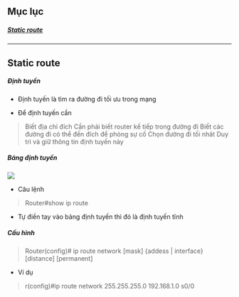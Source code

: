 ## Mục lục

##### [Static route](#1)



-----------

<a name = "1"></a>
## Static route

##### Định tuyến

* Định tuyến là tìm ra đường đi tối ưu trong mạng

* Để định tuyến cần

> Biết địa chỉ đích
> Cần phải biết router kế tiếp trong đường đi
> Biết các đường đi có thể đến đích để phòng sự cố
> Chọn đường đi tối nhât
> Duy trì và giữ thông tin định tuyến này

##### Bảng định tuyến

![](https://github.com/trung10/CCNA/tree/master/Lv5/Pictures/1.png)

* Câu lệnh

> Router#show ip route

* Tự điền tay vào bảng định tuyến thì đó là định tuyến tĩnh

##### Cấu hình

> Router(config)# ip route network [mask] {addess | interface} [distance] [permanent]


* Ví dụ

> r(config)#ip route network 255.255.255.0 192.168.1.0 s0/0



